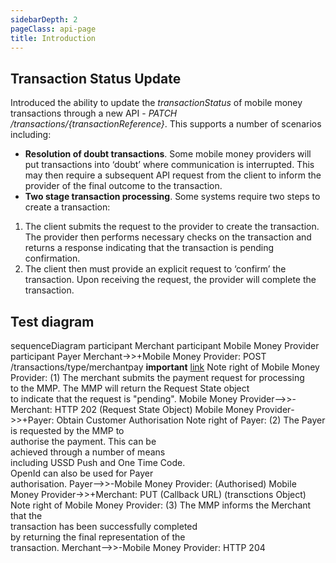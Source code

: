 ```yaml
---
sidebarDepth: 2
pageClass: api-page
title: Introduction
---
```


## Transaction Status Update

Introduced the ability to update the _transactionStatus_ of mobile money transactions through a new API - _PATCH /transactions/{transactionReference}_. This supports a number of scenarios including:

*   **Resolution of doubt transactions**. Some mobile money providers will put transactions into ‘doubt’ where communication is interrupted. This may then require a subsequent API request from the client to inform the provider of the final outcome to the transaction.
*   **Two stage transaction processing**. Some systems require two steps to create a transaction:
1.  The client submits the request to the provider to create the transaction. The provider then performs necessary checks on the transaction and returns a response indicating that the transaction is pending confirmation.
2.  The client then must provide an explicit request to ‘confirm’ the transaction. Upon receiving the request, the provider will complete the transaction.

## Test diagram

<mermaid>
sequenceDiagram
    participant Merchant
    participant Mobile Money Provider
    participant Payer
    Merchant->>+Mobile Money Provider: POST /transactions/type/merchantpay <b>important</b> <a href='http://google.com'>link</a>
    Note right of Mobile Money Provider: (1) The merchant submits the payment request for processing<br>to the MMP. The MMP will return the Request State object<br>to indicate that the request is "pending".
    Mobile Money Provider-->>-Merchant: HTTP 202 (Request State Object)
    Mobile Money Provider->>+Payer: Obtain Customer Authorisation 
    Note right of Payer: (2) The Payer is requested by the MMP to<br>authorise the payment. This can be<br>achieved through a number of means<br>including USSD Push and One Time Code.<br>OpenId can also be used for Payer<br>authorisation. 
    Payer-->>-Mobile Money Provider: (Authorised)
    Mobile Money Provider->>+Merchant: PUT (Callback URL) (transctions Object)
    Note right of Mobile Money Provider: (3) The MMP informs the Merchant that the<br>transaction has been successfully completed<br>by returning the final representation of the<br>transaction.
    Merchant-->>-Mobile Money Provider: HTTP 204

</mermaid>
